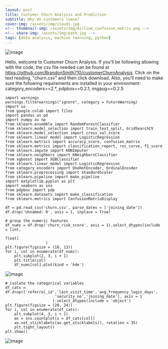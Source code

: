```yaml
---
layout: post
title: Customer Churn Analysis and Prediction
subtitle: Why do customers leave?
cover-img: /assets/img/clouds.jpg
<!-- thumbnail-img: /assets/img/Airline_confusion_matrix.png -->
<!-- share-img: /assets/img/path.jpg -->
tags: [data analysis, machine learning, python]
---
```

![image](https://user-images.githubusercontent.com/75755695/170802669-05f8b628-0223-4149-8147-b5d18f115262.png)

Hello, welcome to Customer Churn Analysis. If you'll be following allowing with the code, the csv file needed can be found at https://github.com/BrandonSmith710/customerChurnAnalysis. Click on the text reading, "churn.csv" and then click download. Also,
you'll need to make sure the following requirements are installed in your environment: category_encoders==2.*, pdpbox==0.2.1, imgaug==0.2.5

~~~
import warnings
warnings.filterwarnings("ignore", category = FutureWarning)
import io
from google.colab import files
import pandas as pd
import numpy as np
from sklearn.ensemble import RandomForestClassifier
from sklearn.model_selection import train_test_split, GridSearchCV
from sklearn.model_selection import cross_val_score
from sklearn.linear_model import LogisticRegression
from sklearn.metrics import accuracy_score, confusion_matrix
from sklearn.metrics import classification_report, roc_curve, f1_score
from sklearn.impute import KNNImputer
from sklearn.neighbors import KNeighborsClassifier
from xgboost import XGBClassifier
from sklearn.linear_model import LogisticRegression
from category_encoders import OneHotEncoder, OrdinalEncoder
from sklearn.preprocessing import StandardScaler
from sklearn.pipeline import make_pipeline
import matplotlib.pyplot as plt
import seaborn as sns
from pdpbox import pdp
from sklearn.datasets import make_classification
from sklearn.metrics import ConfusionMatrixDisplay

df = pd.read_csv('churn.csv', parse_dates = ['joining_date'])
df.drop('Unnamed: 0', axis = 1, inplace = True)

# group the numeric features
df_nums = df.drop('churn_risk_score', axis = 1).select_dtypes(include = [int,
                                                                         float]
                  )
plt.figure(figsize = (18, 13))
for i, col in enumerate(df_nums):
    plt.subplot(2, 3, i + 1)
    plt.title(col)
    df_nums[col].plot(kind = 'kde')
~~~

![image](https://user-images.githubusercontent.com/75755695/170802370-5d654c94-a5a2-4912-a288-811d40ec3ca1.png)

~~~
# isolate the categorical variables
df_cats = df.drop(['referral_id','last_visit_time','avg_frequency_login_days',
                      'security_no','joining_date'], axis = 1
                     ).select_dtypes(include = 'object')
plt.figure(figsize = (20, 24))
for i, col in enumerate(df_cats):
    plt.subplot(4, 3, i + 1)
    ax = sns.countplot(x = df_cats[col])
    ax.set_xticklabels(ax.get_xticklabels(), rotation = 35)
    plt.tight_layout()
plt.show()                    
~~~
![image](https://user-images.githubusercontent.com/75755695/170802427-b0bb7239-200e-4592-aa57-1bad6a183da6.png)
